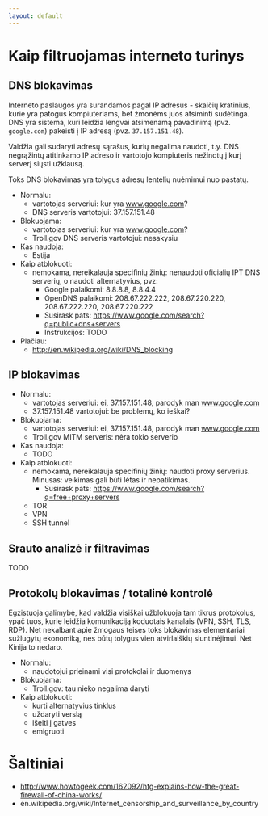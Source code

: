```yaml
---
layout: default
---
```


# Kaip filtruojamas interneto turinys

## DNS blokavimas

Interneto paslaugos yra surandamos pagal IP adresus - skaičių kratinius, kurie yra patogūs kompiuteriams,
bet žmonėms juos atsiminti sudėtinga. DNS yra sistema, kuri leidžia lengvai atsimenamą pavadinimą
(pvz. `google.com`) pakeisti į IP adresą (pvz. `37.157.151.48`).

Valdžia gali sudaryti adresų sąrašus, kurių negalima naudoti, t.y. DNS negrąžintų atitinkamo
IP adreso ir vartotojo kompiuteris nežinotų į kurį serverį siųsti užklausą.

Toks DNS blokavimas yra tolygus adresų lentelių nuėmimui nuo pastatų.

* Normalu:
    - vartotojas serveriui: kur yra www.google.com?
    - DNS serveris vartotojui: 37.157.151.48
* Blokuojama:
    - vartotojas serveriui: kur yra www.google.com?
    - Troll.gov DNS serveris vartotojui: nesakysiu
* Kas naudoja:
    - Estija
* Kaip atblokuoti:
    - nemokama, nereikalauja specifinių žinių: nenaudoti oficialių IPT DNS serverių, o naudoti 
      alternatyvius, pvz:
        - Google palaikomi: 8.8.8.8, 8.8.4.4
        - OpenDNS palaikomi: 208.67.222.222, 208.67.220.220, 208.67.222.220, 208.67.220.222
        - Susirask pats: https://www.google.com/search?q=public+dns+servers
        - Instrukcijos: TODO
* Plačiau:
    - http://en.wikipedia.org/wiki/DNS_blocking

## IP blokavimas



* Normalu:
    - vartotojas serveriui: ei, 37.157.151.48, parodyk man www.google.com
    - 37.157.151.48 vartotojui: be problemų, ko ieškai?
* Blokuojama:
    - vartotojas serveriui: ei, 37.157.151.48, parodyk man www.google.com
    - Troll.gov MITM serveris: nėra tokio serverio
* Kas naudoja:
    - TODO
* Kaip atblokuoti:
    - nemokama, nereikalauja specifinių žinių: naudoti proxy serverius. Minusas: veikimas
      gali būti lėtas ir nepatikimas.
        - Susirask pats: https://www.google.com/search?q=free+proxy+servers
    - TOR
    - VPN
    - SSH tunnel

## Srauto analizė ir filtravimas

TODO

## Protokolų blokavimas / totalinė kontrolė

Egzistuoja galimybė, kad valdžia visiškai užblokuoja tam tikrus protokolus, ypač tuos,
kurie leidžia komunikaciją koduotais kanalais (VPN, SSH, TLS, RDP). Net nekalbant apie
žmogaus teises toks blokavimas elementariai sužlugytų ekonomiką, nes būtų tolygus
vien atvirlaiškių siuntinėjimui. Net Kinija to nedaro.

* Normalu:
    - naudotojui prieinami visi protokolai ir duomenys
* Blokuojama:
    - Troll.gov: tau nieko negalima daryti
* Kaip atblokuoti:
    - kurti alternatyvius tinklus
    - uždaryti verslą
    - išeiti į gatves
    - emigruoti

# Šaltiniai

* http://www.howtogeek.com/162092/htg-explains-how-the-great-firewall-of-china-works/
* en.wikipedia.org/wiki/Internet_censorship_and_surveillance_by_country
